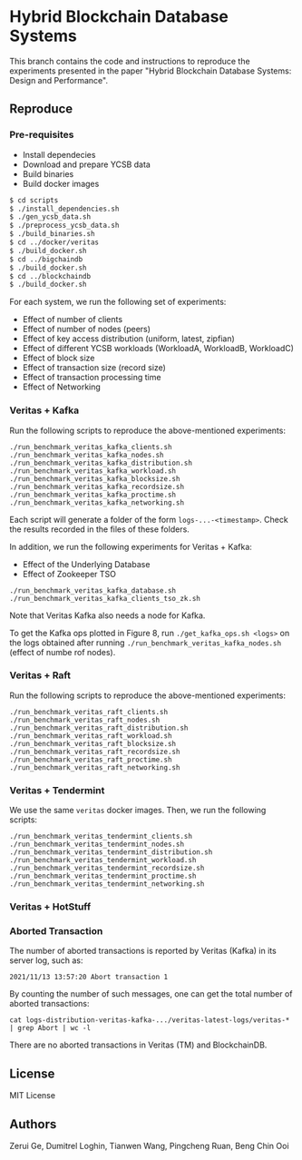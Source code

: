 # Hybrid Blockchain Database Systems

This branch contains the code and instructions to reproduce the experiments presented 
in the paper "Hybrid Blockchain Database Systems: Design and Performance".

## Reproduce

### Pre-requisites

- Install dependecies
- Download and prepare YCSB data
- Build binaries
- Build docker images

```bash
$ cd scripts
$ ./install_dependencies.sh
$ ./gen_ycsb_data.sh
$ ./preprocess_ycsb_data.sh
$ ./build_binaries.sh
$ cd ../docker/veritas
$ ./build_docker.sh
$ cd ../bigchaindb
$ ./build_docker.sh
$ cd ../blockchaindb
$ ./build_docker.sh
```

For each system, we run the following set of experiments:

- Effect of number of clients
- Effect of number of nodes (peers)
- Effect of key access distribution (uniform, latest, zipfian)
- Effect of different YCSB workloads (WorkloadA, WorkloadB, WorkloadC)
- Effect of block size
- Effect of transaction size (record size)
- Effect of transaction processing time
- Effect of Networking

### Veritas + Kafka

Run the following scripts to reproduce the above-mentioned experiments:

```
./run_benchmark_veritas_kafka_clients.sh
./run_benchmark_veritas_kafka_nodes.sh
./run_benchmark_veritas_kafka_distribution.sh
./run_benchmark_veritas_kafka_workload.sh
./run_benchmark_veritas_kafka_blocksize.sh
./run_benchmark_veritas_kafka_recordsize.sh
./run_benchmark_veritas_kafka_proctime.sh
./run_benchmark_veritas_kafka_networking.sh
```

Each script will generate a folder of the form ``logs-...-<timestamp>``. Check the results recorded in the files of these folders.

In addition, we run the following experiments for Veritas + Kafka:

- Effect of the Underlying Database
- Effect of Zookeeper TSO

```
./run_benchmark_veritas_kafka_database.sh
./run_benchmark_veritas_kafka_clients_tso_zk.sh
```

Note that Veritas Kafka also needs a node for Kafka.

To get the Kafka ops plotted in Figure 8, run ``./get_kafka_ops.sh <logs>`` on the logs obtained after running ``./run_benchmark_veritas_kafka_nodes.sh`` (effect of numbe rof nodes).

### Veritas + Raft

Run the following scripts to reproduce the above-mentioned experiments:

```
./run_benchmark_veritas_raft_clients.sh
./run_benchmark_veritas_raft_nodes.sh
./run_benchmark_veritas_raft_distribution.sh
./run_benchmark_veritas_raft_workload.sh
./run_benchmark_veritas_raft_blocksize.sh
./run_benchmark_veritas_raft_recordsize.sh
./run_benchmark_veritas_raft_proctime.sh
./run_benchmark_veritas_raft_networking.sh
```


### Veritas + Tendermint

We use the same ``veritas`` docker images. Then, we run the following scripts:

```
./run_benchmark_veritas_tendermint_clients.sh
./run_benchmark_veritas_tendermint_nodes.sh
./run_benchmark_veritas_tendermint_distribution.sh
./run_benchmark_veritas_tendermint_workload.sh
./run_benchmark_veritas_tendermint_recordsize.sh
./run_benchmark_veritas_tendermint_proctime.sh
./run_benchmark_veritas_tendermint_networking.sh
```


### Veritas + HotStuff




### Aborted Transaction

The number of aborted transactions is reported by Veritas (Kafka) in its server log, such as:

```
2021/11/13 13:57:20 Abort transaction 1
```

By counting the number of such messages, one can get the total number of aborted transactions:

```
cat logs-distribution-veritas-kafka-.../veritas-latest-logs/veritas-* | grep Abort | wc -l
```

There are no aborted transactions in Veritas (TM) and BlockchainDB.

## License

MIT License

## Authors

Zerui Ge, Dumitrel Loghin, Tianwen Wang, Pingcheng Ruan, Beng Chin Ooi 